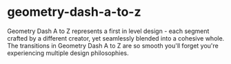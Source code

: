 # geometry-dash-a-to-z
Geometry Dash A to Z represents a first in level design - each segment crafted by a different creator, yet seamlessly blended into a cohesive whole. The transitions in Geometry Dash A to Z are so smooth you'll forget you're experiencing multiple design philosophies.
